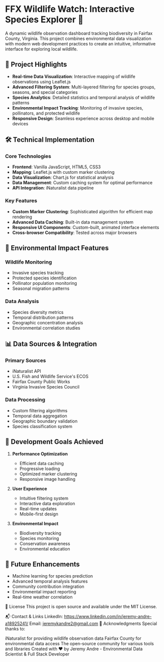 # FFX Wildlife Watch: Interactive Species Explorer 🦋

A dynamic wildlife observation dashboard tracking biodiversity in Fairfax County, Virginia. This project combines environmental data visualization with modern web development practices to create an intuitive, informative interface for exploring local wildlife.

## 🌟 Project Highlights

- **Real-time Data Visualization**: Interactive mapping of wildlife observations using Leaflet.js
- **Advanced Filtering System**: Multi-layered filtering for species groups, seasons, and special categories
- **Species Analytics**: Detailed statistics and temporal analysis of wildlife patterns
- **Environmental Impact Tracking**: Monitoring of invasive species, pollinators, and protected wildlife
- **Responsive Design**: Seamless experience across desktop and mobile devices

## 🛠️ Technical Implementation

### Core Technologies
- **Frontend**: Vanilla JavaScript, HTML5, CSS3
- **Mapping**: Leaflet.js with custom marker clustering
- **Data Visualization**: Chart.js for statistical analysis
- **Data Management**: Custom caching system for optimal performance
- **API Integration**: iNaturalist data pipeline

### Key Features
- **Custom Marker Clustering**: Sophisticated algorithm for efficient map rendering
- **Advanced Data Caching**: Built-in data management system
- **Responsive UI Components**: Custom-built, animated interface elements
- **Cross-browser Compatibility**: Tested across major browsers

## 🌿 Environmental Impact Features

### Wildlife Monitoring
- Invasive species tracking
- Protected species identification
- Pollinator population monitoring
- Seasonal migration patterns

### Data Analysis
- Species diversity metrics
- Temporal distribution patterns
- Geographic concentration analysis
- Environmental correlation studies

## 📊 Data Sources & Integration

### Primary Sources
- iNaturalist API
- U.S. Fish and Wildlife Service's ECOS
- Fairfax County Public Works
- Virginia Invasive Species Council

### Data Processing
- Custom filtering algorithms
- Temporal data aggregation
- Geographic boundary validation
- Species classification system

## 🎯 Development Goals Achieved

1. **Performance Optimization**
   - Efficient data caching
   - Progressive loading
   - Optimized marker clustering
   - Responsive image handling

2. **User Experience**
   - Intuitive filtering system
   - Interactive data exploration
   - Real-time updates
   - Mobile-first design

3. **Environmental Impact**
   - Biodiversity tracking
   - Species monitoring
   - Conservation awareness
   - Environmental education

## 🚀 Future Enhancements

- Machine learning for species prediction
- Advanced temporal analysis features
- Community contribution integration
- Environmental impact reporting
- Real-time weather correlation

📝 License
This project is open source and available under the MIT License.

📬 Contact & Links
LinkedIn: https://www.linkedin.com/in/jeremy-andre-a18925241/
Email: jeremykandre2@gmail.com
🙏 Acknowledgments
Special thanks to:

iNaturalist for providing wildlife observation data
Fairfax County for environmental data access
The open-source community for various tools and libraries
Created with ❤️ by Jeremy Andre - Environmental Data Scientist & Full Stack Developer
